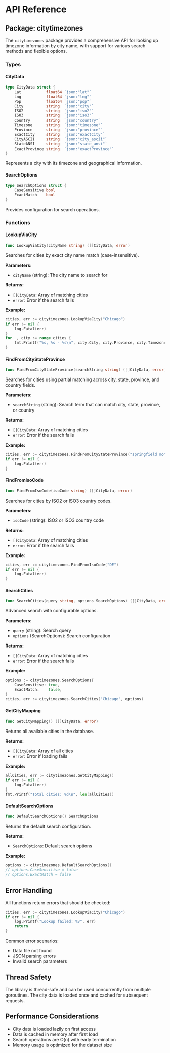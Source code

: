 # API Reference

## Package: citytimezones

The `citytimezones` package provides a comprehensive API for looking up timezone information by city name, with support for various search methods and flexible options.

### Types

#### CityData

```go
type CityData struct {
    Lat           float64 `json:"lat"`
    Lng           float64 `json:"lng"`
    Pop           float64 `json:"pop"`
    City          string  `json:"city"`
    ISO2          string  `json:"iso2"`
    ISO3          string  `json:"iso3"`
    Country       string  `json:"country"`
    Timezone      string  `json:"timezone"`
    Province      string  `json:"province"`
    ExactCity     string  `json:"exactCity"`
    CityASCII     string  `json:"city_ascii"`
    StateANSI     string  `json:"state_ansi"`
    ExactProvince string  `json:"exactProvince"`
}
```

Represents a city with its timezone and geographical information.

#### SearchOptions

```go
type SearchOptions struct {
    CaseSensitive bool
    ExactMatch    bool
}
```

Provides configuration for search operations.

### Functions

#### LookupViaCity

```go
func LookupViaCity(cityName string) ([]CityData, error)
```

Searches for cities by exact city name match (case-insensitive).

**Parameters:**
- `cityName` (string): The city name to search for

**Returns:**
- `[]CityData`: Array of matching cities
- `error`: Error if the search fails

**Example:**
```go
cities, err := citytimezones.LookupViaCity("Chicago")
if err != nil {
    log.Fatal(err)
}
for _, city := range cities {
    fmt.Printf("%s, %s - %s\n", city.City, city.Province, city.Timezone)
}
```

#### FindFromCityStateProvince

```go
func FindFromCityStateProvince(searchString string) ([]CityData, error)
```

Searches for cities using partial matching across city, state, province, and country fields.

**Parameters:**
- `searchString` (string): Search term that can match city, state, province, or country

**Returns:**
- `[]CityData`: Array of matching cities
- `error`: Error if the search fails

**Example:**
```go
cities, err := citytimezones.FindFromCityStateProvince("springfield mo")
if err != nil {
    log.Fatal(err)
}
```

#### FindFromIsoCode

```go
func FindFromIsoCode(isoCode string) ([]CityData, error)
```

Searches for cities by ISO2 or ISO3 country codes.

**Parameters:**
- `isoCode` (string): ISO2 or ISO3 country code

**Returns:**
- `[]CityData`: Array of matching cities
- `error`: Error if the search fails

**Example:**
```go
cities, err := citytimezones.FindFromIsoCode("DE")
if err != nil {
    log.Fatal(err)
}
```

#### SearchCities

```go
func SearchCities(query string, options SearchOptions) ([]CityData, error)
```

Advanced search with configurable options.

**Parameters:**
- `query` (string): Search query
- `options` (SearchOptions): Search configuration

**Returns:**
- `[]CityData`: Array of matching cities
- `error`: Error if the search fails

**Example:**
```go
options := citytimezones.SearchOptions{
    CaseSensitive: true,
    ExactMatch:    false,
}
cities, err := citytimezones.SearchCities("Chicago", options)
```

#### GetCityMapping

```go
func GetCityMapping() ([]CityData, error)
```

Returns all available cities in the database.

**Returns:**
- `[]CityData`: Array of all cities
- `error`: Error if loading fails

**Example:**
```go
allCities, err := citytimezones.GetCityMapping()
if err != nil {
    log.Fatal(err)
}
fmt.Printf("Total cities: %d\n", len(allCities))
```

#### DefaultSearchOptions

```go
func DefaultSearchOptions() SearchOptions
```

Returns the default search configuration.

**Returns:**
- `SearchOptions`: Default search options

**Example:**
```go
options := citytimezones.DefaultSearchOptions()
// options.CaseSensitive = false
// options.ExactMatch = false
```

## Error Handling

All functions return errors that should be checked:

```go
cities, err := citytimezones.LookupViaCity("Chicago")
if err != nil {
    log.Printf("Lookup failed: %v", err)
    return
}
```

Common error scenarios:
- Data file not found
- JSON parsing errors
- Invalid search parameters

## Thread Safety

The library is thread-safe and can be used concurrently from multiple goroutines. The city data is loaded once and cached for subsequent requests.

## Performance Considerations

- City data is loaded lazily on first access
- Data is cached in memory after first load
- Search operations are O(n) with early termination
- Memory usage is optimized for the dataset size
